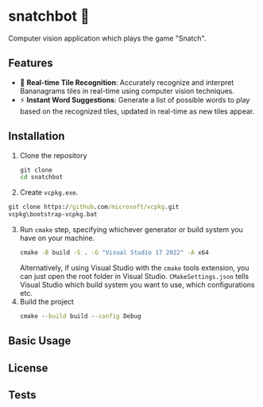 # snatchbot 🤖
Computer vision application which plays the game "Snatch".


## Features

- 🎥 **Real-time Tile Recognition**: Accurately recognize and interpret Bananagrams tiles in real-time using computer vision techniques.
- ⚡ **Instant Word Suggestions**: Generate a list of possible words to play based on the recognized tiles, updated in real-time as new tiles appear.


## Installation

1. Clone the repository
   ```cmd
   git clone 
   cd snatchbot
   ```
2. Create `vcpkg.exe`.
  ```cmd
  git clone https://github.com/microsoft/vcpkg.git
  vcpkg\bootstrap-vcpkg.bat
  ```
3. Run `cmake` step, specifying whichever generator or build system you have on your machine.
   ```cmd
   cmake -B build -S . -G "Visual Studio 17 2022" -A x64
   ```
   Alternatively, if using Visual Studio with the `cmake` tools extension, you can just open the root folder in Visual Studio. `CMakeSettings.json` tells Visual Studio which build system you want to use, which configurations etc.
4. Build the project
   ```cmd
   cmake --build build --config Debug
   ```


## Basic Usage

## License

## Tests
